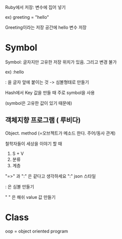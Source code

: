 Ruby에서 저장: 변수에 집어 넣기

ex) greeting = "hello"

Greeting이라는 저장 공간에 hello 변수 저장

# Symbol

Symbol: 글자지만 고유한 저장 위치가 있음. 그리고 변경 불가 

ex) :hello

: 을 글자 앞에 붙이는 것 -> 심볼형태로 만들기



Hash에서 Key 값을 만들 때 주로 symbol을 사용

(symbol은 고유한 값이 있기 때문에) 



## 객체지향 프로그램 ( 루비다)

Object. method (=오브젝트가 메소드 한다. 주어/동사 관계)



철학자들이 세상을 이야기 할 때 

1. S + V
2. 분류
3. 계층

"=>" 과 ":" 은 같다고 생각하세요  ":" json 스타일 

: 은 심볼 만들기

" " 은 해쉬 value 값 만들기 

# Class

oop = object oriented program